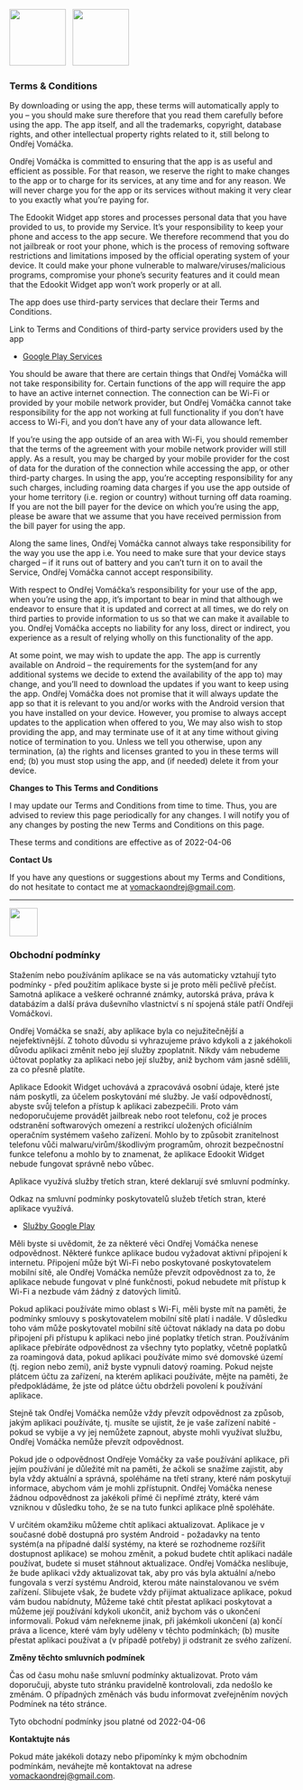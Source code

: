 [<img src="https://upload.wikimedia.org/wikipedia/commons/2/2c/Flag_of_the_United_Kingdom_%282-3%29.svg" width="100">](#terms-&-conditions)&nbsp;&nbsp;&nbsp;[<img src="https://upload.wikimedia.org/wikipedia/commons/thumb/c/cb/Flag_of_the_Czech_Republic.svg/255px-Flag_of_the_Czech_Republic.svg.png" width="100">](#obchodní-podmínky)
### Terms & Conditions

By downloading or using the app, these terms will automatically apply to you – you should make sure therefore that you read them carefully before using the app. The app itself, and all the trademarks, copyright, database rights, and other intellectual property rights related to it, still belong to Ondřej Vomáčka.

Ondřej Vomáčka is committed to ensuring that the app is as useful and efficient as possible. For that reason, we reserve the right to make changes to the app or to charge for its services, at any time and for any reason. We will never charge you for the app or its services without making it very clear to you exactly what you’re paying for.

The Edookit Widget app stores and processes personal data that you have provided to us, to provide my Service. It’s your responsibility to keep your phone and access to the app secure. We therefore recommend that you do not jailbreak or root your phone, which is the process of removing software restrictions and limitations imposed by the official operating system of your device. It could make your phone vulnerable to malware/viruses/malicious programs, compromise your phone’s security features and it could mean that the Edookit Widget app won’t work properly or at all.

The app does use third-party services that declare their Terms and Conditions.

Link to Terms and Conditions of third-party service providers used by the app

*   [Google Play Services](https://policies.google.com/terms)

You should be aware that there are certain things that Ondřej Vomáčka will not take responsibility for. Certain functions of the app will require the app to have an active internet connection. The connection can be Wi-Fi or provided by your mobile network provider, but Ondřej Vomáčka cannot take responsibility for the app not working at full functionality if you don’t have access to Wi-Fi, and you don’t have any of your data allowance left.

If you’re using the app outside of an area with Wi-Fi, you should remember that the terms of the agreement with your mobile network provider will still apply. As a result, you may be charged by your mobile provider for the cost of data for the duration of the connection while accessing the app, or other third-party charges. In using the app, you’re accepting responsibility for any such charges, including roaming data charges if you use the app outside of your home territory (i.e. region or country) without turning off data roaming. If you are not the bill payer for the device on which you’re using the app, please be aware that we assume that you have received permission from the bill payer for using the app.

Along the same lines, Ondřej Vomáčka cannot always take responsibility for the way you use the app i.e. You need to make sure that your device stays charged – if it runs out of battery and you can’t turn it on to avail the Service, Ondřej Vomáčka cannot accept responsibility.

With respect to Ondřej Vomáčka’s responsibility for your use of the app, when you’re using the app, it’s important to bear in mind that although we endeavor to ensure that it is updated and correct at all times, we do rely on third parties to provide information to us so that we can make it available to you. Ondřej Vomáčka accepts no liability for any loss, direct or indirect, you experience as a result of relying wholly on this functionality of the app.

At some point, we may wish to update the app. The app is currently available on Android – the requirements for the system(and for any additional systems we decide to extend the availability of the app to) may change, and you’ll need to download the updates if you want to keep using the app. Ondřej Vomáčka does not promise that it will always update the app so that it is relevant to you and/or works with the Android version that you have installed on your device. However, you promise to always accept updates to the application when offered to you, We may also wish to stop providing the app, and may terminate use of it at any time without giving notice of termination to you. Unless we tell you otherwise, upon any termination, (a) the rights and licenses granted to you in these terms will end; (b) you must stop using the app, and (if needed) delete it from your device.

**Changes to This Terms and Conditions**

I may update our Terms and Conditions from time to time. Thus, you are advised to review this page periodically for any changes. I will notify you of any changes by posting the new Terms and Conditions on this page.

These terms and conditions are effective as of 2022-04-06

**Contact Us**

If you have any questions or suggestions about my Terms and Conditions, do not hesitate to contact me at vomackaondrej@gmail.com.

---
[<img src="https://upload.wikimedia.org/wikipedia/commons/thumb/c/cb/Flag_of_the_Czech_Republic.svg/255px-Flag_of_the_Czech_Republic.svg.png" width="50">](#obchodní-podmínky)
### Obchodní podmínky

Stažením nebo používáním aplikace se na vás automaticky vztahují tyto podmínky - před použitím aplikace byste si je proto měli pečlivě přečíst. Samotná aplikace a veškeré ochranné známky, autorská práva, práva k databázím a další práva duševního vlastnictví s ní spojená stále patří Ondřeji Vomáčkovi.

Ondřej Vomáčka se snaží, aby aplikace byla co nejužitečnější a nejefektivnější. Z tohoto důvodu si vyhrazujeme právo kdykoli a z jakéhokoli důvodu aplikaci změnit nebo její služby zpoplatnit. Nikdy vám nebudeme účtovat poplatky za aplikaci nebo její služby, aniž bychom vám jasně sdělili, za co přesně platíte.

Aplikace Edookit Widget uchovává a zpracovává osobní údaje, které jste nám poskytli, za účelem poskytování mé služby. Je vaší odpovědností, abyste svůj telefon a přístup k aplikaci zabezpečili. Proto vám nedoporučujeme provádět jailbreak nebo root telefonu, což je proces odstranění softwarových omezení a restrikcí uložených oficiálním operačním systémem vašeho zařízení. Mohlo by to způsobit zranitelnost telefonu vůči malwaru/virům/škodlivým programům, ohrozit bezpečnostní funkce telefonu a mohlo by to znamenat, že aplikace Edookit Widget nebude fungovat správně nebo vůbec.

Aplikace využívá služby třetích stran, které deklarují své smluvní podmínky.

Odkaz na smluvní podmínky poskytovatelů služeb třetích stran, které aplikace využívá.

* [Služby Google Play](https://policies.google.com/terms)

Měli byste si uvědomit, že za některé věci Ondřej Vomáčka nenese odpovědnost. Některé funkce aplikace budou vyžadovat aktivní připojení k internetu. Připojení může být Wi-Fi nebo poskytované poskytovatelem mobilní sítě, ale Ondřej Vomáčka nemůže převzít odpovědnost za to, že aplikace nebude fungovat v plné funkčnosti, pokud nebudete mít přístup k Wi-Fi a nezbude vám žádný z datových limitů.

Pokud aplikaci používáte mimo oblast s Wi-Fi, měli byste mít na paměti, že podmínky smlouvy s poskytovatelem mobilní sítě platí i nadále. V důsledku toho vám může poskytovatel mobilní sítě účtovat náklady na data po dobu připojení při přístupu k aplikaci nebo jiné poplatky třetích stran. Používáním aplikace přebíráte odpovědnost za všechny tyto poplatky, včetně poplatků za roamingová data, pokud aplikaci používáte mimo své domovské území (tj. region nebo zemi), aniž byste vypnuli datový roaming. Pokud nejste plátcem účtu za zařízení, na kterém aplikaci používáte, mějte na paměti, že předpokládáme, že jste od plátce účtu obdrželi povolení k používání aplikace.

Stejně tak Ondřej Vomáčka nemůže vždy převzít odpovědnost za způsob, jakým aplikaci používáte, tj. musíte se ujistit, že je vaše zařízení nabité - pokud se vybije a vy jej nemůžete zapnout, abyste mohli využívat službu, Ondřej Vomáčka nemůže převzít odpovědnost.

Pokud jde o odpovědnost Ondřeje Vomáčky za vaše používání aplikace, při jejím používání je důležité mít na paměti, že ačkoli se snažíme zajistit, aby byla vždy aktuální a správná, spoléháme na třetí strany, které nám poskytují informace, abychom vám je mohli zpřístupnit. Ondřej Vomáčka nenese žádnou odpovědnost za jakékoli přímé či nepřímé ztráty, které vám vzniknou v důsledku toho, že se na tuto funkci aplikace plně spoléháte.

V určitém okamžiku můžeme chtít aplikaci aktualizovat. Aplikace je v současné době dostupná pro systém Android - požadavky na tento systém(a na případné další systémy, na které se rozhodneme rozšířit dostupnost aplikace) se mohou změnit, a pokud budete chtít aplikaci nadále používat, budete si muset stáhnout aktualizace. Ondřej Vomáčka neslibuje, že bude aplikaci vždy aktualizovat tak, aby pro vás byla aktuální a/nebo fungovala s verzí systému Android, kterou máte nainstalovanou ve svém zařízení. Slibujete však, že budete vždy přijímat aktualizace aplikace, pokud vám budou nabídnuty, Můžeme také chtít přestat aplikaci poskytovat a můžeme její používání kdykoli ukončit, aniž bychom vás o ukončení informovali. Pokud vám neřekneme jinak, při jakémkoli ukončení (a) končí práva a licence, které vám byly uděleny v těchto podmínkách; (b) musíte přestat aplikaci používat a (v případě potřeby) ji odstranit ze svého zařízení.

**Změny těchto smluvních podmínek**

Čas od času mohu naše smluvní podmínky aktualizovat. Proto vám doporučuji, abyste tuto stránku pravidelně kontrolovali, zda nedošlo ke změnám. O případných změnách vás budu informovat zveřejněním nových Podmínek na této stránce.

Tyto obchodní podmínky jsou platné od 2022-04-06

**Kontaktujte nás**

Pokud máte jakékoli dotazy nebo připomínky k mým obchodním podmínkám, neváhejte mě kontaktovat na adrese vomackaondrej@gmail.com.
